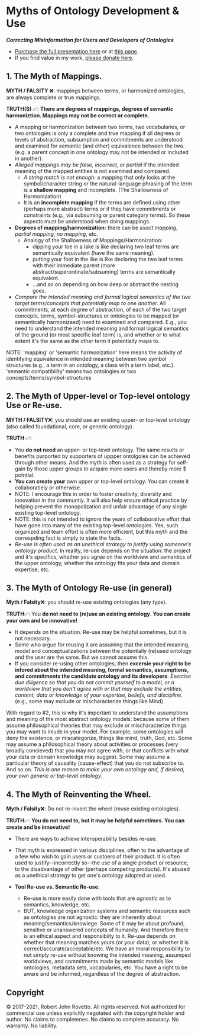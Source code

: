 # Myths of Ontology Development & Use
**_Correcting Misinformation for Users and Developers of Ontologies_**
* [Purchase the full presentation here](http://my.setmore.com/bookingpage/f18db686-98bb-41dd-9097-35218b2a1091/services/s6308856db204f932337618af86352c19c3c0f8de) or at [this page](https://goget.fund/2IjdMNU).
* If you find value in my work, [please donate here](https://tinyurl.com/yyoo6z96).

## 1. The Myth of Mappings. 

**MYTH / FALSITY** :x:: mappings between terms, or harmonized ontologies, are always complete or true mappings.   

**TRUTH(S)** :white_check_mark:: **There are degrees of mappings, degrees of semantic harmoniztion. Mappings may not be correct or complete.**
- A mapping or harmonization between two terms, two vocabularies, or two ontologies is only a complete and true mapping if all degrees or levels of abstraction, subsumption and commitments are understood and examined for semantic (and other) equivalence between the two. (e.g. a parent concept in one ontology may not be intended or included in another).
- *Alleged mappings may be false, incorrect, or partial* if the intended meaning of the mapped entities is not examined and compared. 
  - _A string match is not enough_: a mapping that only looks at the symbol/character string or the natural-language phrasing of the term is a **shallow mapping** and incomplete. (The Shallowness of Harmonization)
  - It is an **incomplete mapping** if the terms are defined using other (perhaps more abstract) terms or if they have commitments or constraints (e.g., via subsuming or parent category terms). So these aspects must be understood when doing mappings. 
- **Degrees of mapping/harmonization:** there can be _exact mapping_, _partial mapping_, _no mapping_, etc.
  - Analogy of the Shallowness of Mappings/Harmonization: 
    - dipping your toe in a lake is like declaring two leaf terms are semantically equivalent (have the same meaning).
    - putting your foot in the like is like declaring the two leaf terms with their immediate parent (more abstract/superordinate/subsuming) terms are semantically equivalent.
    - ...and so on depending on how deep or abstract the nesting goes. 
- *Compare the intended meaning and formal logical semantics of the two target terms/concepts that potentially map to one another.* 
All commitments, at each degree of abstraction, of each of the two target concepts, terms, symbol-structures or ontologies to be mapped (or semantically harmonizaed) need to examined and compared. E.g., you need to understand the intended meaning and formal logical semantics of the ground (or most specific leaf term) is, and whether or to what extent it's the same as the other term it potentially maps to.  

NOTE: 'mapping' or 'semantic harmonization' here means the activity of identifying equivalence in intended meaning between two symbol structures (e.g., a term in an ontology, a class with a term label, etc.). 'semantic compatibility' means two ontologies or two concepts/terms/symbol-structures 

## 2. The Myth of Upper-level or Top-level ontology Use or Re-use.
**MYTH / FALSITY**:x:: you should use an existing upper- or top-level ontology (also called foundational, core, or generic ontology).

**TRUTH** :white_check_mark:: 
- You **do not need** an upper- or top-level ontology. The same results or benefits purported by supporters of uppper ontolgoies can be achieved through other means. And the myth is often used as a strategy for self-gain by those upper groups to acquire more users and thereby more $ potntial. 
- **You can create your** own upper or top-level ontology. You can create it collaboratiely or otherwise. 
-   NOTE: I encourage this in order to foster creativity, diversity and innovation in the communtiy. It will also help ensure ethical practice by helping prevent the monopolization and unfair advantage of any single existing top-level ontology.
-   NOTE: this is not intended to ignore the years of collaborative effort that have gone into many of the existing top-level ontologies. Yes, such organized and team effort is often more efficient, but this myth and the correspding fact is simply to state the facts.  
- _Re-use is often used as an unethical strategy to justify using someone's ontology product_. In reality, re-use depends on the situation: the project and it's specifics, whether you agree on the worldview and semantics of the upper ontology, whether the ontology fits your data and domain expertise, etc.  

## 3. The Myth of Ontology Re-use (in general)
**Myth / Falsity**:x:: you should re-use existing ontologies (any type).

**TRUTH**:white_check_mark:: You **do not need to (re)use an existing ontology**. **You can create your own and be innovative!** 
- It depends on the situation. Re-use may be helpful sometimes, but it is not necessary.
- Some who argue for reusing it are assuming that the intended meaning, model and conceptualizations between the potentially (re)used ontology and the user are the same. But we cannot assume this.   
- If you consider re-using other ontologies, then **excersie your right to be infored about the intended meaning, formal semantics, assumptions, and commitments the candidate ontology and its developers**. _Exercise due diligence so that you do not commit yourself to a model, or a worldview that you don't agree with or that may exclude the entities, content, data or knowledge of your expertise, beliefs, and discipline._ (e.g., some may exclude or mischaracterize things like Mind)

With regard to #2, this is why it's important to understand the assumptions and meaning of the most abstract ontology models: because some of them assume philosophical theories that may exclude or mischaracterize things you may want to inlude in your model. For example, some ontologies will deny the existence, or miscategorize, things like mind, truth, God, etc. Some may assume a philosophical theory about activities or processes (very broadly concieved) that you may not agree with, or that conflicts with what your data or domain knowledge may suggest. Some may assume a particular theory of causality (cause-effect) that you do not subscribe to. And so on. *This is one reason to make your own ontology and, if desired, your own generic or top-level ontology*.

## 4. The Myth of Reinventing the Wheel.

**Myth / Falsity**:x:: Do not re-invent the wheel (reuse existing ontologies).

**TRUTH**:white_check_mark:: **You do not need to, but it may be helpful sometimes. You can create and be innovative!**
- There are ways to achieve interoperability besides re-use.
- That myth is expressed in various disciplines, often to the advantage of a few who wish to gain users or custoers of their product. It is often used to justify--incorrectly so--the use of a single product or resource, to the disadvantage of other (perhaps competing products). It's abused as a unethical strategy to get one's ontology adopted or used. 

- **Tool Re-use vs. Semantic Re-use.**  
  - Re-use is more easily done with tools that are _agnostic_ as to semantics, knowledge, etc. 
  - BUT, knowledge organization systems and semantic resources such as ontologies are not agnostic: they are inherently about meaning/semantics/knowlege. Some of it may be about profound, sensitive or unanswered concepts of humanity. And therefore there is an ethical aspect and responsibiity to it. Re-use depends on whether that meaning matches yours (or your data), or whether it is correct/accurate/acceptable/etc.  We have an moral responsibility to not simply re-use without knowing the intended meaning, assumped worldviews, and commitments made by semantic models like ontologies, metadata sets, vocabularies, etc. You have a right to be aware and be informed, regardless of the degree of abstraction.

## Copyright

© 2017-2021, Robert John Rovetto. All rights reserved. 
Not authorized for commercial use unless explicitly negotated with the copyright holder and author. 
No claims to completenes. No claims to complete accuracy. No warranty. No liability. 
